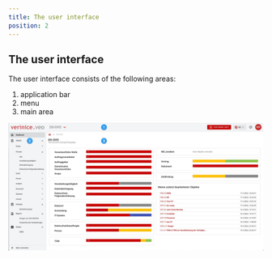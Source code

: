 ```yaml
---
title: The user interface
position: 2
---
```


## The user interface

The user interface consists of the following areas:

1. <DocLink to="user_interface/app_bar">application bar</DocLink>
1. <DocLink to="/user_interface/menu">menu</DocLink>
1. <DocLink to="/user_interface/main">main area</DocLink>

![The user interface](media/veo_user-interface.de.jpg)
